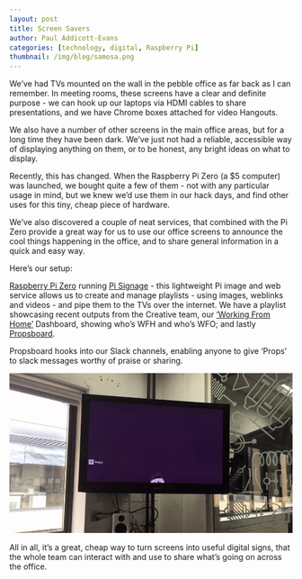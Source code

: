 ```yaml
---
layout: post
title: Screen Savers
author: Paul Addicott-Evans
categories: [technology, digital, Raspberry Pi]
thumbnail: /img/blog/samosa.png
---
```

We’ve had TVs mounted on the wall in the pebble office as far back as I can remember. In meeting rooms, these screens have a clear and definite purpose - we can hook up our laptops via HDMI cables to share presentations, and we have Chrome boxes attached for video Hangouts.

We also have a number of other screens in the main office areas, but for a long time they have been dark. We’ve just not had a reliable, accessible way of displaying anything on them, or to be honest, any bright ideas on what to display.

Recently, this has changed. When the Raspberry Pi Zero (a $5 computer) was launched, we bought quite a few of them - not with any particular usage in mind, but we knew we’d use them in our hack days, and find other uses for this tiny, cheap piece of hardware.

We’ve also discovered a couple of neat services, that combined with the Pi Zero provide a great way for us to use our office screens to announce the cool things happening in the office, and to share general information in a quick and easy way.

Here’s our setup:

[Raspberry Pi Zero](https://www.raspberrypi.org/products/pi-zero/) running [Pi Signage](http://pisignage.com) - this lightweight Pi image and web service allows us to create and manage playlists - using images, weblinks and videos - and pipe them to the TVs over the internet. We have a playlist showcasing recent outputs from the Creative team, our [‘Working From Home’](http://pebblecode.com/blog/november-wfh-slack/) Dashboard, showing who’s WFH and who’s WFO; and lastly [Propsboard](http://propsboard.com).

Propsboard hooks into our Slack channels, enabling anyone to give ‘Props’ to slack messages worthy of praise or sharing.

![Screen Saver](/img/posts/2016-05-17-screen-saver/screen.gif)

All in all, it’s a great, cheap way to turn screens into useful digital signs, that the whole team can interact with and use to share what’s going on across the office.
